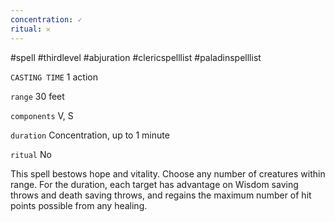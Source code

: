 ```yaml
---
concentration: ✓
ritual: 𐄂
---
```

#spell #thirdlevel #abjuration #clericspelllist #paladinspelllist

`CASTING TIME`
1 action

`range`
30 feet

`components`
V, S

`duration`
Concentration, up to 1 minute

`ritual`
No

This spell bestows hope and vitality. Choose any number of creatures within range. For the duration, each target has advantage on Wisdom saving throws and death saving throws, and regains the maximum number of hit points possible from any healing.